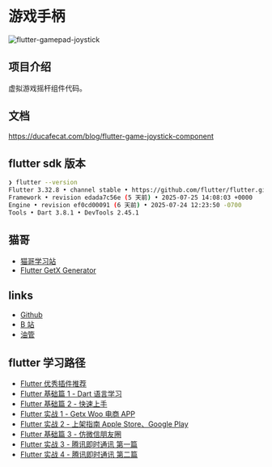 # 游戏手柄

![flutter-gamepad-joystick](https://files.ducafecat.com:443/docs/2025/07/31/ad7fef638248b7eb205bd96bfd86d879.png)

## 项目介绍

虚拟游戏摇杆组件代码。

## 文档

https://ducafecat.com/blog/flutter-game-joystick-component

## flutter sdk 版本

```sh
❯ flutter --version
Flutter 3.32.8 • channel stable • https://github.com/flutter/flutter.git
Framework • revision edada7c56e (5 天前) • 2025-07-25 14:08:03 +0000
Engine • revision ef0cd00091 (6 天前) • 2025-07-24 12:23:50 -0700
Tools • Dart 3.8.1 • DevTools 2.45.1
```

## 猫哥

- [猫哥学习站](https://ducafecat.com/)
- [Flutter GetX Generator](https://marketplace.visualstudio.com/items?itemName=ducafecat.getx-template)

## links

- [Github](https://github.com/ducafecat)
- [B 站](https://space.bilibili.com/404904528)
- [油管](https://www.youtube.com/@ducafecat)

## flutter 学习路径

- [Flutter 优秀插件推荐](https://flutter.ducafecat.com)
- [Flutter 基础篇 1 - Dart 语言学习](https://ducafecat.com/course/dart-learn)
- [Flutter 基础篇 2 - 快速上手](https://ducafecat.com/course/flutter-quickstart-learn)
- [Flutter 实战 1 - Getx Woo 电商 APP](https://ducafecat.com/course/flutter-woo-2025)
- [Flutter 实战 2 - 上架指南 Apple Store、Google Play](https://ducafecat.com/course/flutter-upload-apple-google)
- [Flutter 基础篇 3 - 仿微信朋友圈](https://ducafecat.com/course/flutter-wechat)
- [Flutter 实战 3 - 腾讯即时通讯 第一篇](https://ducafecat.com/course/flutter-tim)
- [Flutter 实战 4 - 腾讯即时通讯 第二篇](https://ducafecat.com/course/flutter-tim-s2)
